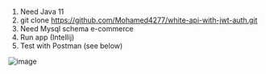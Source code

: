 
1. Need Java 11
2. git clone https://github.com/Mohamed4277/white-api-with-jwt-auth.git
3. Need Mysql schema e-commerce
4. Run app (Intellij)
5. Test with Postman (see below)

![image](https://user-images.githubusercontent.com/22227844/195851624-293ec442-190d-47c3-a2c7-f74b186052d8.png)



